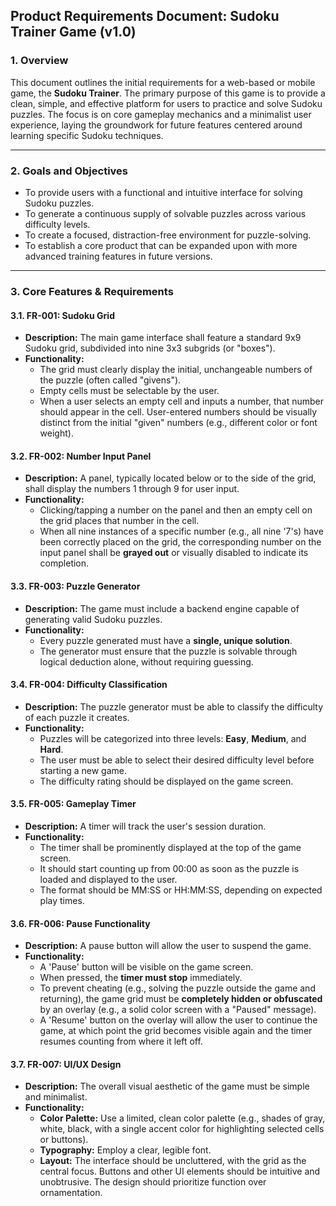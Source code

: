 ## **Product Requirements Document: Sudoku Trainer Game (v1.0)**

### **1. Overview**
This document outlines the initial requirements for a web-based or mobile game, the **Sudoku Trainer**. The primary purpose of this game is to provide a clean, simple, and effective platform for users to practice and solve Sudoku puzzles. The focus is on core gameplay mechanics and a minimalist user experience, laying the groundwork for future features centered around learning specific Sudoku techniques.

---

### **2. Goals and Objectives**
* To provide users with a functional and intuitive interface for solving Sudoku puzzles.
* To generate a continuous supply of solvable puzzles across various difficulty levels.
* To create a focused, distraction-free environment for puzzle-solving.
* To establish a core product that can be expanded upon with more advanced training features in future versions.

---

### **3. Core Features & Requirements**

#### **3.1. FR-001: Sudoku Grid**
* **Description:** The main game interface shall feature a standard 9x9 Sudoku grid, subdivided into nine 3x3 subgrids (or "boxes").
* **Functionality:**
    * The grid must clearly display the initial, unchangeable numbers of the puzzle (often called "givens").
    * Empty cells must be selectable by the user.
    * When a user selects an empty cell and inputs a number, that number should appear in the cell. User-entered numbers should be visually distinct from the initial "given" numbers (e.g., different color or font weight).
    

#### **3.2. FR-002: Number Input Panel**
* **Description:** A panel, typically located below or to the side of the grid, shall display the numbers 1 through 9 for user input.
* **Functionality:**
    * Clicking/tapping a number on the panel and then an empty cell on the grid places that number in the cell.
    * When all nine instances of a specific number (e.g., all nine '7's) have been correctly placed on the grid, the corresponding number on the input panel shall be **grayed out** or visually disabled to indicate its completion.

#### **3.3. FR-003: Puzzle Generator**
* **Description:** The game must include a backend engine capable of generating valid Sudoku puzzles.
* **Functionality:**
    * Every puzzle generated must have a **single, unique solution**.
    * The generator must ensure that the puzzle is solvable through logical deduction alone, without requiring guessing.

#### **3.4. FR-004: Difficulty Classification**
* **Description:** The puzzle generator must be able to classify the difficulty of each puzzle it creates.
* **Functionality:**
    * Puzzles will be categorized into three levels: **Easy**, **Medium**, and **Hard**.
    * The user must be able to select their desired difficulty level before starting a new game.
    * The difficulty rating should be displayed on the game screen.

#### **3.5. FR-005: Gameplay Timer**
* **Description:** A timer will track the user's session duration.
* **Functionality:**
    * The timer shall be prominently displayed at the top of the game screen.
    * It should start counting up from 00:00 as soon as the puzzle is loaded and displayed to the user.
    * The format should be MM:SS or HH:MM:SS, depending on expected play times.

#### **3.6. FR-006: Pause Functionality**
* **Description:** A pause button will allow the user to suspend the game.
* **Functionality:**
    * A 'Pause' button will be visible on the game screen.
    * When pressed, the **timer must stop** immediately.
    * To prevent cheating (e.g., solving the puzzle outside the game and returning), the game grid must be **completely hidden or obfuscated** by an overlay (e.g., a solid color screen with a "Paused" message).
    * A 'Resume' button on the overlay will allow the user to continue the game, at which point the grid becomes visible again and the timer resumes counting from where it left off.

#### **3.7. FR-007: UI/UX Design**
* **Description:** The overall visual aesthetic of the game must be simple and minimalist.
* **Functionality:**
    * **Color Palette:** Use a limited, clean color palette (e.g., shades of gray, white, black, with a single accent color for highlighting selected cells or buttons).
    * **Typography:** Employ a clear, legible font.
    * **Layout:** The interface should be uncluttered, with the grid as the central focus. Buttons and other UI elements should be intuitive and unobtrusive. The design should prioritize function over ornamentation.